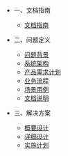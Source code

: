 <!-- zh-cn/_sidebar.md -->

* 一、文档指南

  * [文档指南](/zh-cn/README.md)

* 二、问题定义

  * [问题背景](/zh-cn/02-problem-background.md)
  * [系统架构](/zh-cn/02-system-architecture-diagram.md)
  * [产品需求计划](/zh-cn/02-product-plan.md)
  * [业务流程](/zh-cn/02-business-flow-chart.md)
  * [场景用例](/zh-cn/02-use-case-diagram.md)
  * [文档说明](/zh-cn/02-document-description.md)

* 三、解决方案

  * [概要设计](/zh-cn/03-outline-design.md)
  * [详细设计](/zh-cn/03-detailed-design.md)
  * [实施计划](/zh-cn/03-construction-plan.md)
